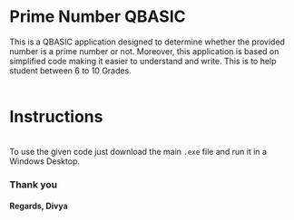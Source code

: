 # Prime Number QBASIC
This is a QBASIC application designed to determine whether the provided number is a prime number or not. Moreover, this application is based on simplified code making it easier to understand and write. This is to help student between 6 to 10 Grades.
<br>
<br>
# Instructions
<br>
To use the given code just download the main <code>.exe</code> file and run it in a Windows Desktop.
<br>
<h3>Thank you</h3>
<h4>Regards, Divya</h4>
